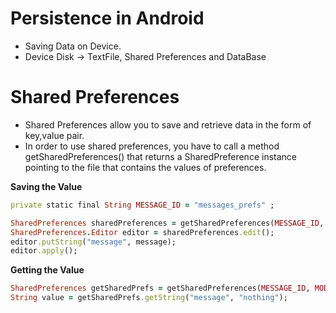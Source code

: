 # Persistence in Android

- Saving Data on Device.
- Device Disk -> TextFile, Shared Preferences and DataBase

# Shared Preferences

- Shared Preferences allow you to save and retrieve data in the form of key,value pair.
- In order to use shared preferences, you have to call a method getSharedPreferences() that returns a SharedPreference instance pointing to the file that contains the values of preferences.

__Saving the Value__

```ruby
private static final String MESSAGE_ID = "messages_prefs" ;

SharedPreferences sharedPreferences = getSharedPreferences(MESSAGE_ID, MODE_PRIVATE);
SharedPreferences.Editor editor = sharedPreferences.edit();
editor.putString("message", message);
editor.apply();
```
__Getting the Value__

```ruby
SharedPreferences getSharedPrefs = getSharedPreferences(MESSAGE_ID, MODE_PRIVATE);
String value = getSharedPrefs.getString("message", "nothing");
```
